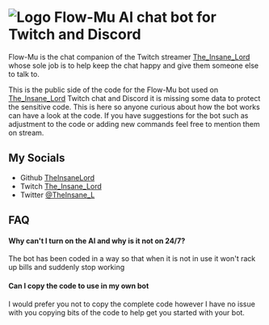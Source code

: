 # ![Logo](https://static-cdn.jtvnw.net/jtv_user_pictures/b1668ee3-a66d-4990-ab21-7bfd5dfd19b3-profile_image-150x150.png) Flow-Mu AI chat bot for Twitch and Discord 
 

Flow-Mu is the chat companion of the Twitch streamer [The_Insane_Lord](https://www.twitch.tv/the_insane_lord) whose sole job is to help keep the chat happy and give them someone else to talk to.

This is the public side of the code for the Flow-Mu bot used on [The_Insane_Lord](https://www.twitch.tv/the_insane_lord) Twitch chat and Discord it is missing some data to protect the sensitive code. This is here so anyone curious about how the bot works can have a look at the code. If you have suggestions for the bot such as adjustment to the code or adding new commands feel free to mention them on stream.

## My Socials

- Github [TheInsaneLord](https://github.com/TheInsaneLord)
- Twitch [The_Insane_Lord](https://www.twitch.tv/the_insane_lord)
- Twitter [@TheInsane_L](https://twitter.com/TheInsane_L)

## FAQ

#### Why can't I turn on the AI and why is it not on 24/7?
The bot has been coded in a way so that when it is not in use it won't rack up bills and suddenly stop working 

#### Can I copy the code to use in my own bot
I would prefer you not to copy the complete code however I have no issue with you copying bits of the code to help get you started with your bot.
